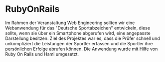 RubyOnRails
===========

Im Rahmen der Veranstaltung Web Engineering sollten wir eine Webanwendung für das "Deutsche Sportabzeichen" entwickeln, diese sollte, wenn sie über ein Smartphone abgerufen wird, eine angepasste Darstellung besitzen. Ziel des Projektes war es, dass die Prüfer schnell und unkompliziert die Leistungen der Sportler erfassen und die Sportler ihre persönlichen Erfolge abrufen können. Die Anwendung wurde mit Hilfe von Ruby On Rails und Haml umgesetzt.
